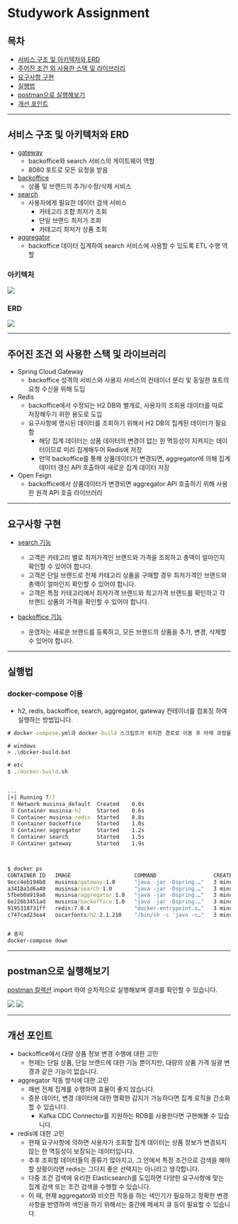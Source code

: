 # Studywork Assignment

## 목차

- [서비스 구조 및 아키텍처와 ERD](#서비스-구조-및-아키텍처와-erd)
- [주어진 조건 외 사용한 스택 및 라이브러리](#주어진-조건-외-사용한-스택-및-라이브러리)
- [요구사항 구현](#요구사항-구현)
- [실행법](#실행법)
- [postman으로 실행해보기](#postman으로-실행해보기)
- [개선 포인트](#개선-포인트)
---

## 서비스 구조 및 아키텍처와 ERD
- [gateway](./gateway)
    - backoffice와 search 서비스의 게이트웨이 역할
    - 8080 포트로 모든 요청을 받음
- [backoffice](./backoffice)
    - 상품 및 브랜드의 추가/수정/삭제 서비스
- [search](./search/README.md)
    - 사용자에게 필요한 데이터 검색 서비스
        - 카테고리 조합 최저가 조회
        - 단일 브랜드 최저가 조회
        - 카테고리 최저가 상품 조회
- [aggregator](./aggregator)
    - backoffice 데이터 집계하여 search 서비스에 사용할 수 있도록 ETL 수행 역할

### 아키텍처
<img src="./images/architecture.drawio.png">

### ERD
<img src="./images/h2db.drawio.png">  

--- 

## 주어진 조건 외 사용한 스택 및 라이브러리
- Spring Cloud Gateway
    - backoffice 성격의 서비스와 사용자 서비스의 컨테이너 분리 및 동일한 포트의 요청 수신을 위해 도입
- Redis
    - backoffice에서 수정되는 H2 DB와 별개로, 사용자의 조회용 데이터를 따로 저장해두기 위한 용도로 도입
    - 요구사항에 명시된 데이터를 조회하기 위해서 H2 DB의 집계된 데이터가 필요함
        - 해당 집계 데이터는 상품 데이터의 변경이 없는 한 멱등성이 지켜지는 데이터이므로 미리 집계해두어 Redis에 저장
        - 만약 backoffice를 통해 상품데이터가 변경되면, aggregator에 의해 집계 데이터 갱신 API 호출하여 새로운 집계 데이터 저장
- Open Feign
    - backoffice에서 상품데이터가 변경되면 aggregator API 호출하기 위해 사용한 원격 API 호출 라이브러리

---

## 요구사항 구현
- [search 기능](./search/README.md#기능-구현)
    - 고객은 카테고리 별로 최저가격인 브랜드와 가격을 조회하고 총액이 얼마인지 확인할 수 있어야 합니다.
    - 고객은 단일 브랜드로 전체 카테고리 상품을 구매할 경우 최저가격인 브랜드와 총액이 얼마인지 확인할 수 있어야 합니다.
    - 고객은 특정 카테고리에서 최저가격 브랜드와 최고가격 브랜드를 확인하고 각 브랜드 상품의 가격을 확인할 수 있어야 합니다.

- [backoffice 기능](./backoffice/README.md#기능-구현)
    - 운영자는 새로운 브랜드를 등록하고, 모든 브랜드의 상품을 추가, 변경, 삭제할 수 있어야 합니다.

---

## 실행법
### docker-compose 이용
- h2, redis, backoffice, search, aggregator, gateway 컨테이너를 컴포징 하여 실행하는 방법입니다.

```cmd
# docker-compose.yml과 docker-build 스크립트가 위치한 경로로 이동 후 아래 과정을 실행합니다.

# windows
> .\docker-build.bat

# etc
$ ./docker-build.sh


...
[+] Running 7/7
 ⠿ Network musinsa_default  Created    0.0s
 ⠿ Container musinsa-h2     Started    0.6s
 ⠿ Container musinsa-redis  Started    0.8s
 ⠿ Container backoffice     Started    1.0s
 ⠿ Container aggregator     Started    1.2s
 ⠿ Container search         Started    1.5s
 ⠿ Container gateway        Started    1.9s



$ docker ps
CONTAINER ID   IMAGE                    COMMAND                  CREATED         STATUS         PORTS                    NAMES
9ecc4eb194b8   musinsa/gateway:1.0      "java -jar -Dspring.…"   3 minutes ago   Up 3 minutes   0.0.0.0:8080->8080/tcp   gateway
a3418a1d6a40   musinsa/search:1.0       "java -jar -Dspring.…"   3 minutes ago   Up 3 minutes   8001/tcp                 search
5fbeb0a919a8   musinsa/aggregator:1.0   "java -jar -Dspring.…"   3 minutes ago   Up 3 minutes   8002/tcp                 aggregator
6e226b3451ad   musinsa/backoffice:1.0   "java -jar -Dspring.…"   3 minutes ago   Up 3 minutes   8000/tcp                 backoffice
9195318731ff   redis:7.0.4              "docker-entrypoint.s…"   3 minutes ago   Up 3 minutes   6379/tcp                 musinsa-redis
c747cad23ea4   oscarfonts/h2:2.1.210    "/bin/sh -c 'java -c…"   3 minutes ago   Up 3 minutes   81/tcp, 1521/tcp         musinsa-h2


# 중지
docker-compose down
```

---

## postman으로 실행해보기
[postman 컬렉션](./musinsa.postman_collection.json) import 하여 순차적으로 실행해보며 결과를 확인할 수 있습니다.

<img src="./images/postman.png">
<img src="./images/postman-run-result.png">

---

## 개선 포인트
- backoffice에서 대량 상품 정보 변경 수행에 대한 고민
    - 현재는 단일 상품, 단일 브랜드에 대한 기능 뿐이지만, 대량의 상품 가격 일괄 변경과 같은 기능이 없습니다.
- aggregator 작동 방식에 대한 고민
    - 매번 전체 집계를 수행하여 효율이 좋지 않습니다.
    - 증분 데이터, 변경 데이터에 대한 명확한 감지가 가능하다면 집계 로직을 간소화 할 수 있습니다.
        - Kafka CDC Connector를 지원하는 RDB를 사용한다면 구현해볼 수 있습니다.
- redis에 대한 고민
    - 현재 요구사항에 의하면 사용자가 조회할 집계 데이터는 상품 정보가 변경되지 않는 한 멱등성이 보장되는 데이터입니다.
    - 추후 조회할 데이터들의 종류가 많아지고, 그 안에서 특정 조건으로 검색을 해야 할 상황이라면 redis는 그다지 좋은 선택지는 아니라고 생각합니다.
    - 다중 조건 검색에 유리한 Elasticsearch를 도입하면 다양한 요구사항에 맞는 집계 검색 또는 조건 검색을 수행할 수 있습니다.
    - 이 때, 현재 aggregator와 비슷한 작동을 하는 색인기가 필요하고 정확한 변경사항을 반영하여 색인을 하기 위해서는 중간에 메세지 큐 등이 필요할 수 있습니다.
